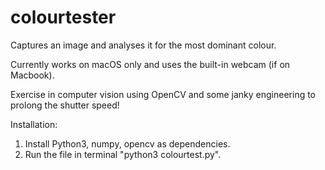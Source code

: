 # colourtester
Captures an image and analyses it for the most dominant colour.

Currently works on macOS only and uses the built-in webcam (if on Macbook).

Exercise in computer vision using OpenCV and some janky engineering to prolong the shutter speed!


Installation:

1. Install Python3, numpy, opencv as dependencies.
2. Run the file in terminal "python3 colourtest.py".

